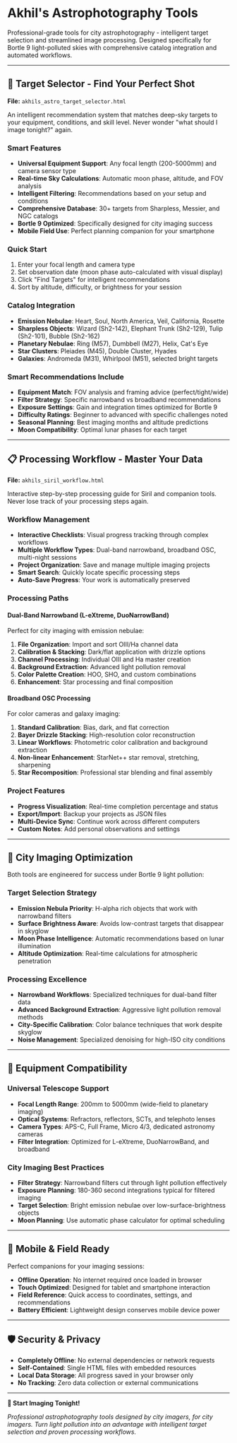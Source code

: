 # Akhil's Astrophotography Tools

Professional-grade tools for city astrophotography - intelligent target selection and streamlined image processing. Designed specifically for Bortle 9 light-polluted skies with comprehensive catalog integration and automated workflows.

---

## 🎯 Target Selector - Find Your Perfect Shot

**File:** `akhils_astro_target_selector.html`

An intelligent recommendation system that matches deep-sky targets to your equipment, conditions, and skill level. Never wonder "what should I image tonight?" again.

### Smart Features
- **Universal Equipment Support**: Any focal length (200-5000mm) and camera sensor type
- **Real-time Sky Calculations**: Automatic moon phase, altitude, and FOV analysis
- **Intelligent Filtering**: Recommendations based on your setup and conditions
- **Comprehensive Database**: 30+ targets from Sharpless, Messier, and NGC catalogs
- **Bortle 9 Optimized**: Specifically designed for city imaging success
- **Mobile Field Use**: Perfect planning companion for your smartphone

### Quick Start
1. Enter your focal length and camera type
2. Set observation date (moon phase auto-calculated with visual display)
3. Click "Find Targets" for intelligent recommendations
4. Sort by altitude, difficulty, or brightness for your session

### Catalog Integration
- **Emission Nebulae**: Heart, Soul, North America, Veil, California, Rosette
- **Sharpless Objects**: Wizard (Sh2-142), Elephant Trunk (Sh2-129), Tulip (Sh2-101), Bubble (Sh2-162)
- **Planetary Nebulae**: Ring (M57), Dumbbell (M27), Helix, Cat's Eye
- **Star Clusters**: Pleiades (M45), Double Cluster, Hyades
- **Galaxies**: Andromeda (M31), Whirlpool (M51), selected bright targets

### Smart Recommendations Include
- **Equipment Match**: FOV analysis and framing advice (perfect/tight/wide)
- **Filter Strategy**: Specific narrowband vs broadband recommendations
- **Exposure Settings**: Gain and integration times optimized for Bortle 9
- **Difficulty Ratings**: Beginner to advanced with specific challenges noted
- **Seasonal Planning**: Best imaging months and altitude predictions
- **Moon Compatibility**: Optimal lunar phases for each target

---

## 📋 Processing Workflow - Master Your Data

**File:** `akhils_siril_workflow.html`

Interactive step-by-step processing guide for Siril and companion tools. Never lose track of your processing steps again.

### Workflow Management
- **Interactive Checklists**: Visual progress tracking through complex workflows
- **Multiple Workflow Types**: Dual-band narrowband, broadband OSC, multi-night sessions
- **Project Organization**: Save and manage multiple imaging projects
- **Smart Search**: Quickly locate specific processing steps
- **Auto-Save Progress**: Your work is automatically preserved

### Processing Paths

#### Dual-Band Narrowband (L-eXtreme, DuoNarrowBand)
Perfect for city imaging with emission nebulae:
1. **File Organization**: Import and sort OIII/Ha channel data
2. **Calibration & Stacking**: Dark/flat application with drizzle options
3. **Channel Processing**: Individual OIII and Ha master creation
4. **Background Extraction**: Advanced light pollution removal
5. **Color Palette Creation**: HOO, SHO, and custom combinations
6. **Enhancement**: Star processing and final composition

#### Broadband OSC Processing
For color cameras and galaxy imaging:
1. **Standard Calibration**: Bias, dark, and flat correction
2. **Bayer Drizzle Stacking**: High-resolution color reconstruction
3. **Linear Workflows**: Photometric color calibration and background extraction
4. **Non-linear Enhancement**: StarNet++ star removal, stretching, sharpening
5. **Star Recomposition**: Professional star blending and final assembly

### Project Features
- **Progress Visualization**: Real-time completion percentage and status
- **Export/Import**: Backup your projects as JSON files
- **Multi-Device Sync**: Continue work across different computers
- **Custom Notes**: Add personal observations and settings

---

## 🌙 City Imaging Optimization

Both tools are engineered for success under Bortle 9 light pollution:

### Target Selection Strategy
- **Emission Nebula Priority**: H-alpha rich objects that work with narrowband filters
- **Surface Brightness Aware**: Avoids low-contrast targets that disappear in skyglow
- **Moon Phase Intelligence**: Automatic recommendations based on lunar illumination
- **Altitude Optimization**: Real-time calculations for atmospheric penetration

### Processing Excellence
- **Narrowband Workflows**: Specialized techniques for dual-band filter data
- **Advanced Background Extraction**: Aggressive light pollution removal methods
- **City-Specific Calibration**: Color balance techniques that work despite skyglow
- **Noise Management**: Specialized denoising for high-ISO city conditions

---

## 🚀 Equipment Compatibility

### Universal Telescope Support
- **Focal Length Range**: 200mm to 5000mm (wide-field to planetary imaging)
- **Optical Systems**: Refractors, reflectors, SCTs, and telephoto lenses
- **Camera Types**: APS-C, Full Frame, Micro 4/3, dedicated astronomy cameras
- **Filter Integration**: Optimized for L-eXtreme, DuoNarrowBand, and broadband

### City Imaging Best Practices
- **Filter Strategy**: Narrowband filters cut through light pollution effectively
- **Exposure Planning**: 180-360 second integrations typical for filtered imaging
- **Target Selection**: Bright emission nebulae over low-surface-brightness objects
- **Moon Planning**: Use automatic phase calculator for optimal scheduling

---

## 📱 Mobile & Field Ready

Perfect companions for your imaging sessions:
- **Offline Operation**: No internet required once loaded in browser
- **Touch Optimized**: Designed for tablet and smartphone interaction
- **Field Reference**: Quick access to coordinates, settings, and recommendations
- **Battery Efficient**: Lightweight design conserves mobile device power

---

## 🛡️ Security & Privacy

- **Completely Offline**: No external dependencies or network requests
- **Self-Contained**: Single HTML files with embedded resources
- **Local Data Storage**: All progress saved in your browser only
- **No Tracking**: Zero data collection or external communications

---

**🌌 Start Imaging Tonight!**

*Professional astrophotography tools designed by city imagers, for city imagers. Turn light pollution into an advantage with intelligent target selection and proven processing workflows.*

